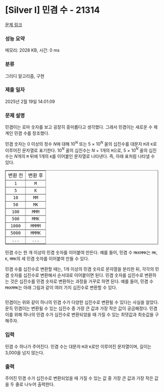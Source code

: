 # [Silver I] 민겸 수 - 21314 

[문제 링크](https://www.acmicpc.net/problem/21314) 

### 성능 요약

메모리: 2028 KB, 시간: 0 ms

### 분류

그리디 알고리즘, 구현

### 제출 일자

2025년 2월 19일 14:01:09

### 문제 설명

<p>민겸이는 로마 숫자를 보고 굉장히 흥미롭다고 생각했다. 그래서 민겸이는 새로운 수 체계인 민겸 수를 창조했다.</p>

<p>민겸 숫자는 0 이상의 정수 <em>N</em>에 대해 10<em><sup>N</sup></em> 또는 5 × 10<em><sup>N</sup></em> 꼴의 십진수를 대문자 <code>M</code>과 <code>K</code>로 이루어진 문자열로 표기한다. 10<em><sup>N</sup></em> 꼴의 십진수는 <em>N </em>+ 1개의 <code>M</code>으로, 5 × 10<em><sup>N</sup></em> 꼴의 십진수는 <em>N</em>개의 <code>M</code> 뒤에 1개의 <code>K</code>를 이어붙인 문자열로 나타낸다. 즉, 아래 표처럼 나타낼 수 있다.</p>

<table align="center" border="1" cellpadding="1" cellspacing="1" class="table table-bordered" style="width: 500px;">
	<tbody>
		<tr>
			<td style="text-align: center;">변환 전</td>
			<td style="text-align: center;">변환 후</td>
		</tr>
		<tr>
			<td style="text-align: center;"><code>1</code></td>
			<td style="text-align: center;"><code>M</code></td>
		</tr>
		<tr>
			<td style="text-align: center;"><code>5</code></td>
			<td style="text-align: center;"><code>K</code></td>
		</tr>
		<tr>
			<td style="text-align: center;"><code>10</code></td>
			<td style="text-align: center;"><code>MM</code></td>
		</tr>
		<tr>
			<td style="text-align: center;"><code>50</code></td>
			<td style="text-align: center;"><code>MK</code></td>
		</tr>
		<tr>
			<td style="text-align: center;"><code>100</code></td>
			<td style="text-align: center;"><code>MMM</code></td>
		</tr>
		<tr>
			<td style="text-align: center;"><code>500</code></td>
			<td style="text-align: center;"><code>MMK</code></td>
		</tr>
		<tr>
			<td style="text-align: center;"><code>1000</code></td>
			<td style="text-align: center;"><code>MMMM</code></td>
		</tr>
		<tr>
			<td style="text-align: center;"><code>5000</code></td>
			<td style="text-align: center;"><code>MMMK</code></td>
		</tr>
		<tr>
			<td style="text-align: center;"><code>...</code></td>
			<td style="text-align: center;"><code>...</code></td>
		</tr>
	</tbody>
</table>

<p>민겸 수는 한 개 이상의 민겸 숫자를 이어붙여 만든다. 예를 들어, 민겸 수 <code>MKKMMK</code>는 <code>MK</code>, <code>K</code>, <code>MMK</code>의 세 민겸 숫자를 이어붙여 만들 수 있다.</p>

<p>민겸 수를 십진수로 변환할 때는, 1개 이상의 민겸 숫자로 문자열을 분리한 뒤, 각각의 민겸 숫자를 십진수로 변환해서 순서대로 이어붙이면 된다. 민겸 숫자를 십진수로 변환하는 것은 십진수를 민겸 숫자로 변환하는 과정을 거꾸로 하면 된다. 예를 들어, 민겸 수 <code>MKKMMK</code>는 아래 그림과 같이 여러 가지 십진수로 변환할 수 있다.</p>

<p style="text-align: center;"><img alt="" src=""></p>

<p>민겸이는 위와 같이 하나의 민겸 수가 다양한 십진수로 변환될 수 있다는 사실을 알았다. 문득 민겸이는 변환될 수 있는 십진수 중 가장 큰 값과 가장 작은 값이 궁금해졌다. 민겸이를 위해 하나의 민겸 수가 십진수로 변환되었을 때 가질 수 있는 최댓값과 최솟값을 구해주자.</p>

### 입력 

 <p>민겸 수 하나가 주어진다. 민겸 수는 대문자 <code>M</code>과 <code>K</code>로만 이루어진 문자열이며, 길이는 3,000을 넘지 않는다.</p>

### 출력 

 <p>주어진 민겸 수가 십진수로 변환되었을 때 가질 수 있는 값 중 가장 큰 값과 가장 작은 값을 두 줄로 나누어 출력한다.</p>

